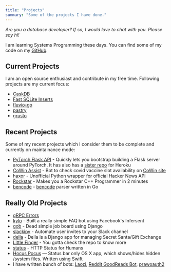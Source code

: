 ```yaml
---
title: "Projects"
summary: "Some of the projects I have done."
---
```


<i>Are you a database developer? If so, I would love to chat with you. Please say hi!</i>

I am learning Systems Programming these days. You can find some of my code on my [GitHub](https://github.com/avinassh).

<!-- I am always looking to collaborate and work on interesting stuff. Hit me up on [Twitter](http://twitter.com/iavins) or [email](http://scr.im/avii) me.  -->

## Current Projects

I am an open source enthusiast and contribute in my free time. Following projects are my current focus:

- [CaskDB](https://github.com/avinassh/py-caskdb/)
- [Fast SQLite Inserts](https://github.com/avinassh/fast-sqlite3-inserts)
- [fluvio-go](https://github.com/avinassh/fluvio-go)
- [pastry](https://github.com/avinassh/pastry)
- [grusto](https://github.com/avinassh/grusto)


## Recent Projects

Some of my recent projects which I consider them to be complete and currently on maintainance mode:

- [PyTorch Flask API](https://github.com/avinassh/pytorch-flask-api) - Quickly lets you bootstrap building a Flask server around PyTorch. It has also has a [sister repo](https://github.com/avinassh/pytorch-flask-api-heroku) for Heroku
- [CoWin Assist](https://github.com/avinassh/cowin-assist) - Bot to check covid vaccine slot availability on [CoWin site](https://www.cowin.gov.in/home)
- [haxor](https://github.com/avinassh/haxor) - Unofficial Python wrapper for official Hacker News API
- [Rockstar](https://github.com/avinassh/rockstar) - Makes you a Rockstar C++ Programmer in 2 minutes
- [bencode](https://github.com/avinassh/bencode) - [bencode](https://www.bittorrent.org/beps/bep_0003.html) parser written in Go


## Really Old Projects

- [gRPC Errors](https://github.com/avinassh/grpc-errors)
- [kylo](https://github.com/avinassh/kylo) - Built a really simple FAQ bot using Facebook's Infersent
- [gob](https://github.com/avinassh/gob) - Dead simple job board using Django
- [slackipy](https://github.com/avinassh/slackipy) - Automate user invites to your Slack channel
- [della](https://github.com/avinassh/della) - Della is a Django app for managing Secret Santa/Gift Exchange
- [Little Finger](https://github.com/avinassh/little-finger) - You gotta check the repo to know more
- [status](github.com/avinassh/status) - HTTP Status for Humans
- [Hocus Pocus](https://github.com/avinassh/Hocus-Pocus) — Status bar only OS X app, which shows/hides hidden
/system files. Written using Swift
- I have written bunch of bots: [Laozi](https://github.com/avinassh/Laozi), [Reddit GoodReads Bot](https://github.com/avinassh/Reddit-GoodReads-Bot), [prawoauth2](https://github.com/avinassh/prawoauth2)
